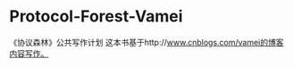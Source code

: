 Protocol-Forest-Vamei
=====================

《协议森林》公共写作计划
这本书基于http://www.cnblogs.com/vamei的博客内容写作。

